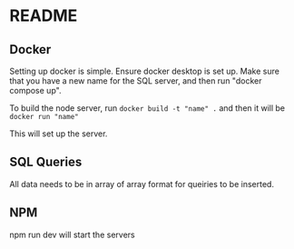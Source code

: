 <h1>README</h1>

<h2>Docker</h2>
Setting up docker is simple. Ensure docker desktop is set up. Make sure that you have a new name
for the SQL server, and then run "docker compose up".

To build the node server, run `docker build -t "name" .` and then it will be `docker run "name"`

This will set up the server.

<h2>SQL Queries</h2>
All data needs to be in array of array format for queiries to be inserted.

<h2>NPM</h2>
npm run dev will start the servers 